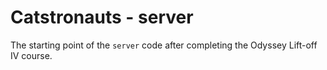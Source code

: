 # Catstronauts - server

The starting point of the `server` code after completing the Odyssey Lift-off IV course.
